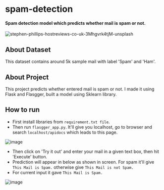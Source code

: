 # spam-detection
#### Spam detection model which predicts whether mail is spam or not.

![stephen-phillips-hostreviews-co-uk-3Mhgvrk4tjM-unsplash](https://user-images.githubusercontent.com/88129183/170872627-d3b8e473-d3a4-4ce8-ae29-7bcb79d7a153.jpg)

## About Dataset
This dataset contains around 5k sample mail with label 'Spam' and 'Ham'.

## About Project
This project predicts whether entered mail is spam or not. I made it using Flask and Flasgger, built a model using Sklearn library. 

## How to run
* First install libraries from `requirement.txt file`.
* Then run `flasgger_app.py`. It'll give you localhost, go to browser and search `localhost/apidocs` which leads to this page.

![image](https://user-images.githubusercontent.com/88129183/170879031-6f0ada32-21c4-4859-b0a4-f965defa994b.png)

* Then click on 'Try it out' and enter your mail in a given text box, then hit 'Execute' button.
* Prediction will appear in below as shown in screen. For spam it'll give `This Mail is Spam.` otherwise give `This Mail is not Spam.`
*  For current input it gave `This Mail is Spam.`

![image](https://user-images.githubusercontent.com/88129183/170879222-57712ed9-1bda-4c93-a043-65e0b6aafb4b.png)
